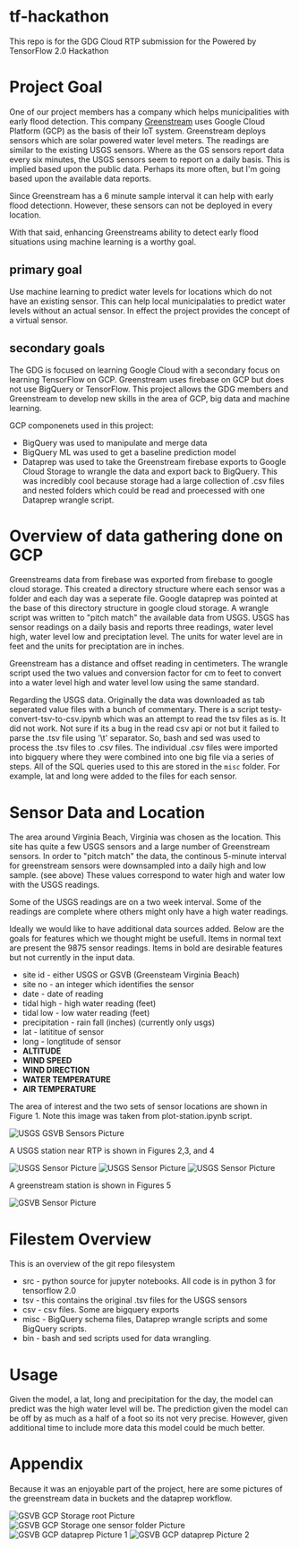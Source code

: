 # tf-hackathon
This repo is for the GDG Cloud RTP submission for the Powered by TensorFlow 2.0 Hackathon

# Project Goal
One of our project members has a company which helps municipalities with early flood detection.  This company [Greenstream](http://greenstream.maxxpotential.org/) uses Google Cloud Platform (GCP) as the basis of their IoT system.  Greenstream deploys sensors which are solar powered water level meters.  The readings are similar to the existing USGS sensors.  Where as the GS sensors report data every six minutes, the USGS sensors seem to report on a daily basis.  This is implied based upon the public data.  Perhaps its more often, but I'm going based upon the available data reports.  

Since Greenstream has a 6 minute sample interval it can help with early flood detectionn.  However, these sensors can not be deployed in every location.  

With that said, enhancing Greenstreams ability to detect early flood situations using machine learning is a worthy goal.  

## primary goal
Use machine learning to predict water levels for locations which do not have an existing sensor.  This can help local municipalaties to predict water levels without an actual sensor.  In effect the project provides the concept of a virtual sensor.

## secondary goals
The GDG is focused on learning Google Cloud with a secondary focus on learning TensorFlow on GCP.  Greenstream uses firebase on GCP but does not use BigQuery or TensorFlow.  This project allows the GDG members and Greenstream to develop new skills in the area of GCP, big data and machine learning.

GCP componenets used in this project:

- BigQuery was used to manipulate and merge data
- BigQuery ML was used to get a baseline prediction model
- Dataprep was used to take the Greenstream firebase exports to Google Cloud Storage to wrangle the data and export back to BigQuery.  This was incredibly cool because storage had a large collection of .csv files and nested folders which could be read and proecessed with one Dataprep wrangle script.


# Overview of data gathering done on GCP

Greenstreams data from firebase was exported from firebase to google cloud storage.  This created a directory structure where each sensor was a folder and each day was a seperate file.  Google dataprep was pointed at the base of this directory structure in google cloud storage.  A wrangle script was written to "pitch match" the available data from USGS.  USGS has sensor readings on a daily basis and reports three readings, water level high, water level low and preciptation level.  The units for water level are in feet and the units for preciptation are in inches.

Greenstream has a distance and offset reading in centimeters.  The wrangle script used the two values and conversion factor for cm to feet to convert into a water level high and water level low using the same standard.

Regarding the USGS data.  Originally the data was downloaded as tab seperated value files with a bunch of commentary.  There is a script testy-convert-tsv-to-csv.ipynb which was an attempt to read the tsv files as is.  It did not work.  Not sure if its a bug in the read csv api or not but it failed to parse the .tsv file using '\t' separator.  So, bash and sed was used to process the .tsv files to .csv files.  The individual .csv files were imported into bigquery where they were combined into one big file via a series of steps.  All of the SQL queries used to this are stored in the `misc` folder.  For example, lat and long were added to the files for each sensor. 

# Sensor Data and Location
The area around Virginia Beach, Virginia was chosen as the location.  This site has quite a few USGS sensors and a large number of Greenstream sensors.  In order to "pitch match" the data, the continous 5-minute interval for greenstream sensors were downsampled into a daily high and low sample. (see above)  These values correspond to water high and water low with the USGS readings.

Some of the USGS readings are on a two week interval.  Some of the readings are complete where others might only have a high water readings.

Ideally we would like to have additional data sources added.  Below are the goals for features which we thought might be usefull.  Items in normal text are present the 9875 sensor readings.  Items in bold are desirable features but not currently in the input data.

- site id - either USGS or GSVB (Greensteam Virginia Beach)
- site no - an integer which identifies the sensor
- date - date of reading
- tidal high - high water reading (feet)
- tidal low - low water reading (feet)
- precipitation - rain fall (inches) (currently only usgs)
- lat - latititue of sensor
- long - longtitude of sensor
- **ALTITUDE**
- **WIND SPEED**
- **WIND DIRECTION**
- **WATER TEMPERATURE**
- **AIR TEMPERATURE**

The area of interest and the two sets of sensor locations are shown in Figure 1.  Note this image was taken from plot-station.ipynb script.


![USGS GSVB Sensors Picture](/pics/usgs-gsvb-locations.png?raw=true "Figure 1 - USGS GSVB Sensor Locations")

A USGS station near RTP is shown in Figures 2,3, and 4

![USGS Sensor Picture](/pics/a_usgs_site_no1.jpeg?raw=true "Figure 2 - USGS box one")
![USGS Sensor Picture](/pics/a_usgs_site_no2.jpeg?raw=true "Figure 3 - USGS box two")
![USGS Sensor Picture](/pics/a_usgs_site_no3.jpeg?raw=true "Figure 4 - USGS box two closeup")

A greenstream station is shown in Figures 5

![GSVB Sensor Picture](/pics/gs_sensor.jpeg?raw=true "Figure 5 - Greenstream sensor")


# Filestem Overview
This is an overview of the git repo filesystem

- src - python source for jupyter notebooks.  All code is in python 3 for tensorflow 2.0
- tsv - this contains the original .tsv files for the USGS sensors
- csv - csv files.  Some are bigquery exports
- misc - BigQuery schema files, Dataprep wrangle scripts and some BigQuery scripts.
- bin - bash and sed scripts used for data wrangling.



# Usage
Given the model, a lat, long and precipitation for the day, the model can predict was the high water level will be.  The prediction given the model can be off by as much as a half of a foot so its not very precise.  However, given additional time to include more data this model could be much better.

# Appendix
Because it was an enjoyable part of the project, here are some pictures of the greenstream data in buckets and the dataprep workflow.

![GSVB GCP Storage root Picture](/pics/gs-buckets.png?raw=true "Figure 6 - GSVB GCP Storage root Picture")
![GSVB GCP Storage one sensor folder Picture](/pics/gs-one-sensor.png?raw=true "Figure 6 - GSVB GCP Storage one sensor folder Picture")
![GSVB GCP dataprep Picture 1](/pics/dataprep-screenshot-01.png?raw=true "Figure 7 - GSVB GCP Dataprep Picture 1")
![GSVB GCP dataprep Picture 2](/pics/dataprep-screenshot-02.png?raw=true "Figure 8 - GSVB GCP Dataprep Picture 2")


